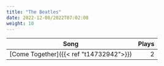 ```yaml
---
title: "The Beatles"
date: 2022-12-08/2022T07:02:08
weight: 10
---
```




 Song | Plays 
----- | -----:
[Come Together]({{< ref "t14732942">}}) | 2
